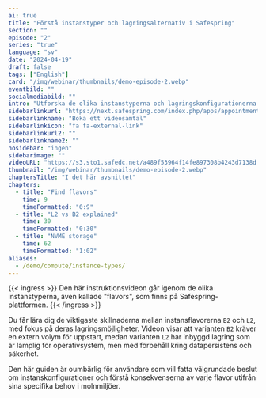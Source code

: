 ```yaml
---
ai: true
title: "Förstå instanstyper och lagringsalternativ i Safespring"
section: ""
episode: "2"
series: "true"
language: "sv"
date: "2024-04-19"
draft: false
tags: ["English"]
card: "/img/webinar/thumbnails/demo-episode-2.webp"
eventbild: ""
socialmediabild: ""
intro: "Utforska de olika instanstyperna och lagringskonfigurationerna som finns tillgängliga i OpenStack för att optimera din molninfrastruktur."
sidebarlinkurl: "https://next.safespring.com/index.php/apps/appointments/embed/VOZl8W1TrMMEFQ%3D%3D/form"
sidebarlinkname: "Boka ett videosamtal"
sidebarlinkicon: "fa fa-external-link"
sidebarlinkurl2: ""
sidebarlinkname2: ""
nosidebar: "ingen"
sidebarimage: ""
videoURL: "https://s3.sto1.safedc.net/a489f53964f14fe897308b4243d7138d:processedvideos/safespring-demo-episode-2-instance-type-2/master.m3u8"
thumbnail: "/img/webinar/thumbnails/demo-episode-2.webp"
chaptersTitle: "I det här avsnittet"
chapters:
  - title: "Find flavors"
    time: 9
    timeFormatted: "0:9"
  - title: "L2 vs B2 explained"
    time: 30
    timeFormatted: "0:30"
  - title: "NVME storage"
    time: 62
    timeFormatted: "1:02"
aliases:
  - /demo/compute/instance-types/
---
```

{{< ingress >}}
Den här instruktionsvideon går igenom de olika instanstyperna, även kallade "flavors", som finns på Safespring-plattformen.
{{< /ingress >}}

Du får lära dig de viktigaste skillnaderna mellan instansflavorerna `B2` och `L2`, med fokus på deras lagringsmöjligheter. Videon visar att varianten `B2` kräver en extern volym för uppstart, medan varianten `L2` har inbyggd lagring som är lämplig för operativsystem, men med förbehåll kring datapersistens och säkerhet.

Den här guiden är oumbärlig för användare som vill fatta välgrundade beslut om instanskonfigurationer och förstå konsekvenserna av varje flavor utifrån sina specifika behov i molnmiljöer.